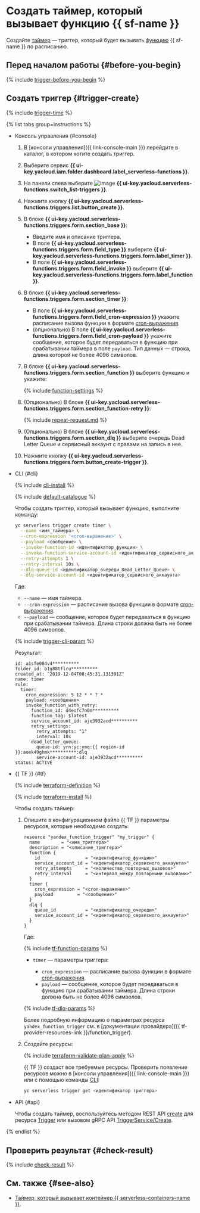 # Создать таймер, который вызывает функцию {{ sf-name }}

Создайте [таймер](../../concepts/trigger/timer.md) — триггер, который будет вызывать [функцию](../../concepts/function.md) {{ sf-name }} по расписанию.

## Перед началом работы {#before-you-begin}

{% include [trigger-before-you-begin](../../../_includes/functions/trigger-before-you-begin.md) %}

## Создать триггер {#trigger-create}

{% include [trigger-time](../../../_includes/functions/trigger-time.md) %}

{% list tabs group=instructions %}

- Консоль управления {#console}

    1. В [консоли управления]({{ link-console-main }}) перейдите в каталог, в котором хотите создать триггер.

    1. Выберите сервис **{{ ui-key.yacloud.iam.folder.dashboard.label_serverless-functions }}**.

    1. На панели слева выберите ![image](../../../_assets/console-icons/gear-play.svg) **{{ ui-key.yacloud.serverless-functions.switch_list-triggers }}**.

    1. Нажмите кнопку **{{ ui-key.yacloud.serverless-functions.triggers.list.button_create }}**.

    1. В блоке **{{ ui-key.yacloud.serverless-functions.triggers.form.section_base }}**:

        * Введите имя и описание триггера.
        * В поле **{{ ui-key.yacloud.serverless-functions.triggers.form.field_type }}** выберите **{{ ui-key.yacloud.serverless-functions.triggers.form.label_timer }}**.
        * В поле **{{ ui-key.yacloud.serverless-functions.triggers.form.field_invoke }}** выберите **{{ ui-key.yacloud.serverless-functions.triggers.form.label_function }}**.

    1. В блоке **{{ ui-key.yacloud.serverless-functions.triggers.form.section_timer }}**:

        * В поле **{{ ui-key.yacloud.serverless-functions.triggers.form.field_cron-expression }}** укажите расписание вызова функции в формате [cron-выражения](../../concepts/trigger/timer.md#cron-expression).
        * (опционально) В поле **{{ ui-key.yacloud.serverless-functions.triggers.form.field_cron-payload }}** укажите сообщение, которое будет передаваться в функцию при срабатывании таймера в поле `payload`. Тип данных — строка, длина которой не более 4096 символов.

    1. В блоке **{{ ui-key.yacloud.serverless-functions.triggers.form.section_function }}** выберите функцию и укажите:

    	{% include [function-settings](../../../_includes/functions/function-settings.md) %}

    1. (Опционально) В блоке **{{ ui-key.yacloud.serverless-functions.triggers.form.section_function-retry }}**:

    	{% include [repeat-request.md](../../../_includes/functions/repeat-request.md) %}

    1. (Опционально) В блоке **{{ ui-key.yacloud.serverless-functions.triggers.form.section_dlq }}** выберите очередь Dead Letter Queue и сервисный аккаунт с правами на запись в нее.

    1. Нажмите кнопку **{{ ui-key.yacloud.serverless-functions.triggers.form.button_create-trigger }}**.

- CLI {#cli}

    {% include [cli-install](../../../_includes/cli-install.md) %}

    {% include [default-catalogue](../../../_includes/default-catalogue.md) %}

    Чтобы создать триггер, который вызывает функцию, выполните команду:

    
    ```bash
    yc serverless trigger create timer \
      --name <имя_таймера> \
      --cron-expression '<cron-выражение>' \
      --payload <сообщение> \
      --invoke-function-id <идентификатор_функции> \
      --invoke-function-service-account-id <идентификатор_сервисного_аккаунта> \
      --retry-attempts 1 \
      --retry-interval 10s \
      --dlq-queue-id <идентификатор_очереди_Dead_Letter_Queue> \
      --dlq-service-account-id <идентификатор_сервисного_аккаунта>
    ```
  

    Где:

    * `--name` — имя таймера.
    * `--cron-expression` — расписание вызова функции в формате [cron-выражения](../../concepts/trigger/timer.md#cron-expression).
    * `--payload` — сообщение, которое будет передаваться в функцию при срабатывании таймера. Длина строки должна быть не более 4096 символов.
    
    {% include [trigger-cli-param](../../../_includes/functions/trigger-cli-param.md) %}

    Результат:

    
    ```text
    id: a1sfe084v4**********
    folder_id: b1g88tflru**********
    created_at: "2019-12-04T08:45:31.131391Z"
    name: timer
    rule:
      timer:
        cron_expression: 5 12 * * ? *
        payload: <сообщение>
        invoke_function_with_retry:
          function_id: d4eofc7n0m**********
          function_tag: $latest
          service_account_id: aje3932acd**********
          retry_settings:
            retry_attempts: "1"
            interval: 10s
          dead_letter_queue:
            queue-id: yrn:yc:ymq:{{ region-id }}:aoek49ghmk**********:dlq
            service-account-id: aje3932acd**********
    status: ACTIVE
    ```
  

- {{ TF }} {#tf}

  {% include [terraform-definition](../../../_tutorials/_tutorials_includes/terraform-definition.md) %}

  {% include [terraform-install](../../../_includes/terraform-install.md) %}

  Чтобы создать таймер:

  1. Опишите в конфигурационном файле {{ TF }} параметры ресурсов, которые необходимо создать:

     ```hcl
     resource "yandex_function_trigger" "my_trigger" {
       name        = "<имя_триггера>"
       description = "<описание_триггера>"
       function {
         id                 = "<идентификатор_функции>"
         service_account_id = "<идентификатор_сервисного_аккаунта>"
         retry_attempts     = "<количество_повторных_вызовов>"
         retry_interval     = "<интервал_между_повторными_вызовами>"
       }
       timer {
         cron_expression = "<cron-выражение>"
         payload         = "<сообщение>"
       }
       dlq {
         queue_id           = "<идентификатор_очереди>"
         service_account_id = "<идентификатор_сервисного_аккаунта>"
       }
     }
     ```

     Где:

     {% include [tf-function-params](../../../_includes/functions/tf-function-params.md) %}

     * `timer` — параметры триггера:

       * `cron_expression` — расписание вызова функции в формате [cron-выражения](../../concepts/trigger/timer.md#cron-expression).
       * `payload` — сообщение, которое будет передаваться в функцию при срабатывании таймера. Длина строки должна быть не более 4096 символов.

     {% include [tf-dlq-params](../../../_includes/serverless-containers/tf-dlq-params.md) %}

     Более подробную информацию о параметрах ресурса `yandex_function_trigger` см. в [документации провайдера]({{ tf-provider-resources-link }}/function_trigger).

  1. Создайте ресурсы:

      {% include [terraform-validate-plan-apply](../../../_tutorials/_tutorials_includes/terraform-validate-plan-apply.md) %}

      {{ TF }} создаст все требуемые ресурсы. Проверить появление ресурсов можно в [консоли управления]({{ link-console-main }}) или с помощью команды [CLI](../../../cli/quickstart.md):

      ```bash
      yc serverless trigger get <идентификатор триггера>
      ```

- API {#api}

  Чтобы создать таймер, воспользуйтесь методом REST API [create](../../triggers/api-ref/Trigger/create.md) для ресурса [Trigger](../../triggers/api-ref/Trigger/index.md) или вызовом gRPC API [TriggerService/Create](../../triggers/api-ref/grpc/trigger_service.md#Create).

{% endlist %}

## Проверить результат {#check-result}

{% include [check-result](../../../_includes/functions/check-result.md) %}

## См. также {#see-also}

* [Таймер, который вызывает контейнер {{ serverless-containers-name }}](../../../serverless-containers/operations/timer-create.md).
